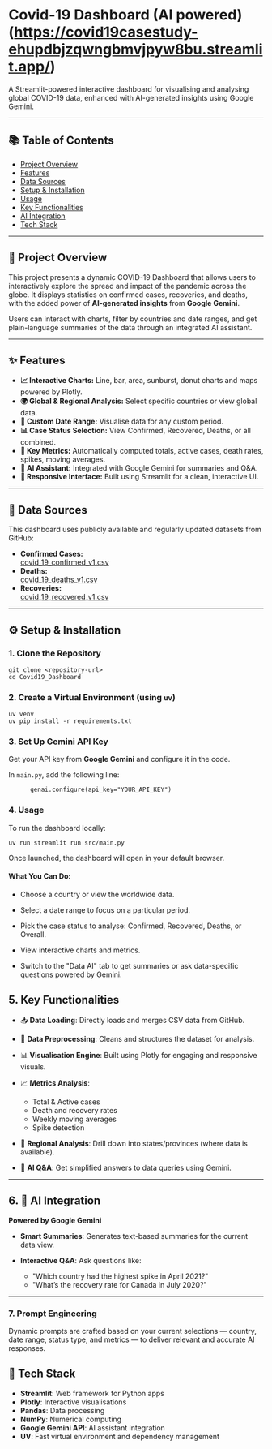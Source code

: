 # Covid-19 Dashboard (AI powered) (https://covid19casestudy-ehupdbjzqwngbmvjpyw8bu.streamlit.app/)

A Streamlit-powered interactive dashboard for visualising and analysing global COVID-19 data, enhanced with AI-generated insights using Google Gemini.

---
## 📚 Table of Contents

- [Project Overview](#project-overview)
- [Features](#features)
- [Data Sources](#data-sources)
- [Setup & Installation](#setup--installation)
- [Usage](#usage)
- [Key Functionalities](#key-functionalities)
- [AI Integration](#ai-integration)
- [Tech Stack](#tech-stack)

---

## 🧭 Project Overview

This project presents a dynamic COVID-19 Dashboard that allows users to interactively explore the spread and impact of the pandemic across the globe. It displays statistics on confirmed cases, recoveries, and deaths, with the added power of **AI-generated insights** from **Google Gemini**.

Users can interact with charts, filter by countries and date ranges, and get plain-language summaries of the data through an integrated AI assistant.

---

## ✨ Features

- **📈 Interactive Charts:** Line, bar, area, sunburst, donut charts and maps powered by Plotly.
- **🌍 Global & Regional Analysis:** Select specific countries or view global data.
- **📅 Custom Date Range:** Visualise data for any custom period.
- **📊 Case Status Selection:** View Confirmed, Recovered, Deaths, or all combined.
- **📌 Key Metrics:** Automatically computed totals, active cases, death rates, spikes, moving averages.
- **🧠 AI Assistant:** Integrated with Google Gemini for summaries and Q&A.
- **📱 Responsive Interface:** Built using Streamlit for a clean, interactive UI.

---

## 📂 Data Sources

This dashboard uses publicly available and regularly updated datasets from GitHub:

- **Confirmed Cases:**  
  [covid_19_confirmed_v1.csv](https://raw.githubusercontent.com/nabing259/covid19_casestudy/refs/heads/main/Covid19_casestudy/covid-19-dataset/covid_19_confirmed_v1.csv)
- **Deaths:**  
  [covid_19_deaths_v1.csv](https://raw.githubusercontent.com/nabing259/covid19_casestudy/refs/heads/main/Covid19_casestudy/covid-19-dataset/covid_19_deaths_v1.csv)
- **Recoveries:**  
  [covid_19_recovered_v1.csv](https://raw.githubusercontent.com/nabing259/covid19_casestudy/refs/heads/main/Covid19_casestudy/covid-19-dataset/covid_19_recovered_v1.csv)

---

## ⚙️ Setup & Installation

### 1. Clone the Repository

    git clone <repository-url>
    cd Covid19_Dashboard

### 2. Create a Virtual Environment (using `uv`)

    uv venv
    uv pip install -r requirements.txt
### 3. Set Up Gemini API Key

Get your API key from **Google Gemini** and configure it in the code.

  In `main.py`, add the following line:
    
          genai.configure(api_key="YOUR_API_KEY")

    
 ### 4. Usage

  To run the dashboard locally:

    uv run streamlit run src/main.py
  Once launched, the dashboard will open in your default browser.

   #### What You Can Do:
  - Choose a country or view the worldwide data.

  - Select a date range to focus on a particular period.

  - Pick the case status to analyse: Confirmed, Recovered, Deaths, or Overall.

  - View interactive charts and metrics.

  - Switch to the "Data AI" tab to get summaries or ask data-specific questions powered by Gemini.

## 5. Key Functionalities

- 📥 **Data Loading**: Directly loads and merges CSV data from GitHub.

- 🧹 **Data Preprocessing**: Cleans and structures the dataset for analysis.

- 📊 **Visualisation Engine**: Built using Plotly for engaging and responsive visuals.

- 📈 **Metrics Analysis**:
  - Total & Active cases  
  - Death and recovery rates  
  - Weekly moving averages  
  - Spike detection  

- 📌 **Regional Analysis**: Drill down into states/provinces (where data is available).

- 💬 **AI Q&A**: Get simplified answers to data queries using Gemini.

---

## 6. 🤖  AI Integration

**Powered by Google Gemini**

- **Smart Summaries**: Generates text-based summaries for the current data view.

- **Interactive Q&A**: Ask questions like:
  - "Which country had the highest spike in April 2021?"
  - "What’s the recovery rate for Canada in July 2020?"

---

### 7. Prompt Engineering

Dynamic prompts are crafted based on your current selections — country, date range, status type, and metrics — to deliver relevant and accurate AI responses.
## 🧰 Tech Stack

- **Streamlit**: Web framework for Python apps  
- **Plotly**: Interactive visualisations  
- **Pandas**: Data processing  
- **NumPy**: Numerical computing  
- **Google Gemini API**: AI assistant integration  
- **UV**: Fast virtual environment and dependency management  
